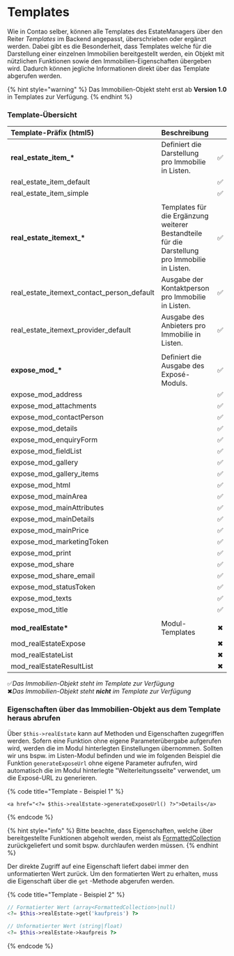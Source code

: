 # Templates

Wie in Contao selber, können alle Templates des EstateManagers über den Reiter _Templates_ im Backend angepasst, überschrieben oder ergänzt werden. Dabei gibt es die Besonderheit, dass Templates welche für die Darstellung einer einzelnen Immobilien bereitgestellt werden, ein Objekt mit nützlichen Funktionen sowie den Immobilien-Eigenschaften übergeben wird. Dadurch können jegliche Informationen direkt über das Template abgerufen werden.

{% hint style="warning" %}
Das Immobilien-Objekt steht erst ab **Version 1.0** in Templates zur Verfügung.
{% endhint %}

### Template-Übersicht

| Template-Präfix \(html5\) | Beschreibung |   |
| :--- | :--- | ---: |
| **real\_estate\_item\_\*** | Definiert die Darstellung pro Immobilie in Listen. | ✅ |
| real\_estate\_item\_default |  | ✅ |
| real\_estate\_item\_simple |  | ✅ |
|  |  |  |
| **real\_estate\_itemext\_\*** | Templates für die Ergänzung weiterer Bestandteile für die Darstellung pro Immobilie in Listen. | ✅ |
| real\_estate\_itemext\_contact\_person\_default | Ausgabe der Kontaktperson pro Immobilie in Listen. | ✅ |
| real\_estate\_itemext\_provider\_default | Ausgabe des Anbieters pro Immobilie in Listen. | ✅ |
|  |  |  |
| **expose\_mod\_\*** | Definiert die Ausgabe des Exposé-Moduls. | ✅ |
| expose\_mod\_address |  | ✅ |
| expose\_mod\_attachments |  | ✅ |
| expose\_mod\_contactPerson |  | ✅ |
| expose\_mod\_details |  | ✅ |
| expose\_mod\_enquiryForm |  | ✅ |
| expose\_mod\_fieldList |  | ✅ |
| expose\_mod\_gallery |  | ✅ |
| expose\_mod\_gallery\_items |  | ✅ |
| expose\_mod\_html |  | ✅ |
| expose\_mod\_mainArea |  | ✅ |
| expose\_mod\_mainAttributes |  | ✅ |
| expose\_mod\_mainDetails |  | ✅ |
| expose\_mod\_mainPrice |  | ✅ |
| expose\_mod\_marketingToken |  | ✅ |
| expose\_mod\_print |  | ✅ |
| expose\_mod\_share |  | ✅ |
| expose\_mod\_share\_email |  | ✅ |
| expose\_mod\_statusToken |  | ✅ |
| expose\_mod\_texts |  | ✅ |
| expose\_mod\_title |  | ✅ |
|  |  |  |
| **mod\_realEstate\*** | Modul-Templates | ✖  |
| mod\_realEstateExpose |  | ✖ |
| mod\_realEstateList |  | ✖ |
| mod\_realEstateResultList |  | ✖ |

✅_Das Immobilien-Objekt steht im Template zur Verfügung_  
✖_Das Immobilien-Objekt steht **nicht** im Template zur Verfügung_

### Eigenschaften über das Immobilien-Objekt aus dem Template heraus abrufen

Über `$this->realEstate` kann auf Methoden und Eigenschaften zugegriffen werden. Sofern eine Funktion ohne eigene Parameterübergabe aufgerufen wird, werden die im Modul hinterlegten Einstellungen übernommen. Sollten wir uns bspw. im Listen-Modul befinden und wie im folgenden Beispiel die Funktion `generateExposeUrl` ohne eigene Parameter aufrufen, wird automatisch die im Modul hinterlegte "Weiterleitungsseite" verwendet, um die Exposé-URL zu generieren.

{% code title="Template - Beispiel 1" %}
```markup
<a href="<?= $this->realEstate->generateExposeUrl() ?>">Details</a>
```
{% endcode %}

{% hint style="info" %}
Bitte beachte, dass Eigenschaften, welche über bereitgestellte Funktionen abgeholt werden, meist als [FormattedCollection](formattedcollection.md) zurückgeliefert und somit bspw. durchlaufen werden müssen.
{% endhint %}

Der direkte Zugriff auf eine Eigenschaft liefert dabei immer den unformatierten Wert zurück. Um den formatierten Wert zu erhalten, muss die Eigenschaft über die `get` -Methode abgerufen werden.

{% code title="Template - Beispiel 2" %}
```php
// Formatierter Wert (array<FormattedCollection>|null)
<?= $this->realEstate->get('kaufpreis') ?> 

// Unformatierter Wert (string|float)
<?= $this->realEstate->kaufpreis ?>
```
{% endcode %}

